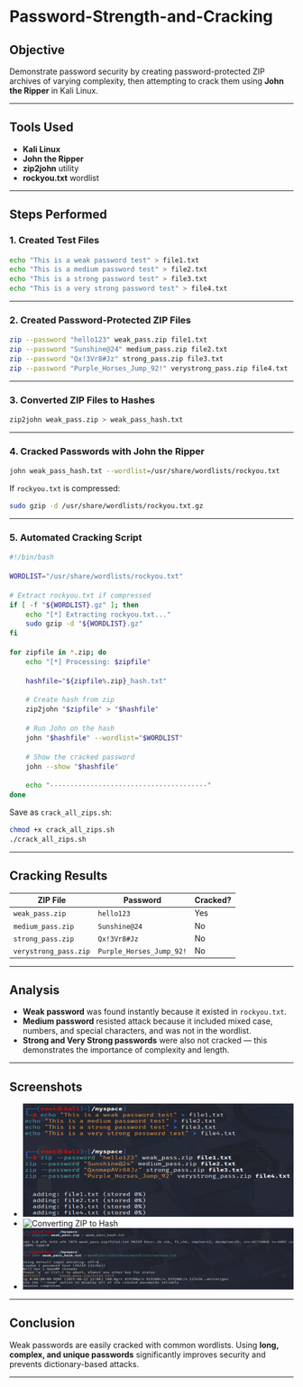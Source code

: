 # Password-Strength-and-Cracking

## Objective
Demonstrate password security by creating password-protected ZIP archives of varying complexity, then attempting to crack them using **John the Ripper** in Kali Linux.

---

## Tools Used
- **Kali Linux**
- **John the Ripper**
- **zip2john** utility
- **rockyou.txt** wordlist

---

## Steps Performed

### 1. Created Test Files
```bash
echo "This is a weak password test" > file1.txt
echo "This is a medium password test" > file2.txt
echo "This is a strong password test" > file3.txt
echo "This is a very strong password test" > file4.txt
````

---

### 2. Created Password-Protected ZIP Files

```bash
zip --password "hello123" weak_pass.zip file1.txt
zip --password "Sunshine@24" medium_pass.zip file2.txt
zip --password "Qx!3Vr8#Jz" strong_pass.zip file3.txt
zip --password "Purple_Horses_Jump_92!" verystrong_pass.zip file4.txt
```

---

### 3. Converted ZIP Files to Hashes

```bash
zip2john weak_pass.zip > weak_pass_hash.txt
```

---

### 4. Cracked Passwords with John the Ripper

```bash
john weak_pass_hash.txt --wordlist=/usr/share/wordlists/rockyou.txt
```

If `rockyou.txt` is compressed:

```bash
sudo gzip -d /usr/share/wordlists/rockyou.txt.gz
```

---

### 5. Automated Cracking Script

```bash
#!/bin/bash

WORDLIST="/usr/share/wordlists/rockyou.txt"

# Extract rockyou.txt if compressed
if [ -f "${WORDLIST}.gz" ]; then
    echo "[*] Extracting rockyou.txt..."
    sudo gzip -d "${WORDLIST}.gz"
fi

for zipfile in *.zip; do
    echo "[*] Processing: $zipfile"
    
    hashfile="${zipfile%.zip}_hash.txt"
    
    # Create hash from zip
    zip2john "$zipfile" > "$hashfile"
    
    # Run John on the hash
    john "$hashfile" --wordlist="$WORDLIST"
    
    # Show the cracked password
    john --show "$hashfile"
    
    echo "---------------------------------------"
done
```

Save as `crack_all_zips.sh`:

```bash
chmod +x crack_all_zips.sh
./crack_all_zips.sh
```

---

## Cracking Results

| ZIP File              | Password                 | Cracked? |
| --------------------- | ------------------------ | -------- |
| `weak_pass.zip`       | `hello123`               |  Yes    |
| `medium_pass.zip`     | `Sunshine@24`            |  No     |
| `strong_pass.zip`     | `Qx!3Vr8#Jz`             |  No     |
| `verystrong_pass.zip` | `Purple_Horses_Jump_92!` |  No     |

---

## Analysis

* **Weak password** was found instantly because it existed in `rockyou.txt`.
* **Medium password** resisted attack because it included mixed case, numbers, and special characters, and was not in the wordlist.
* **Strong and Very Strong passwords** were also not cracked — this demonstrates the importance of complexity and length.

---

## Screenshots
* ![Creating Password-Protected ZIP](create_zip.png)
* ![Converting ZIP to Hash](zip2john.png)
* ![John Cracking Output](john_results.png)

---

## Conclusion

Weak passwords are easily cracked with common wordlists.
Using **long, complex, and unique passwords** significantly improves security and prevents dictionary-based attacks.

---
